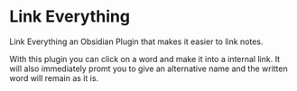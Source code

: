 # Link Everything
Link Everything an Obsidian Plugin that makes it easier to link notes.

With this plugin you can click on a word and make it into a internal link.
It will also immediately promt you to give an alternative name and the written word will remain as it is.
